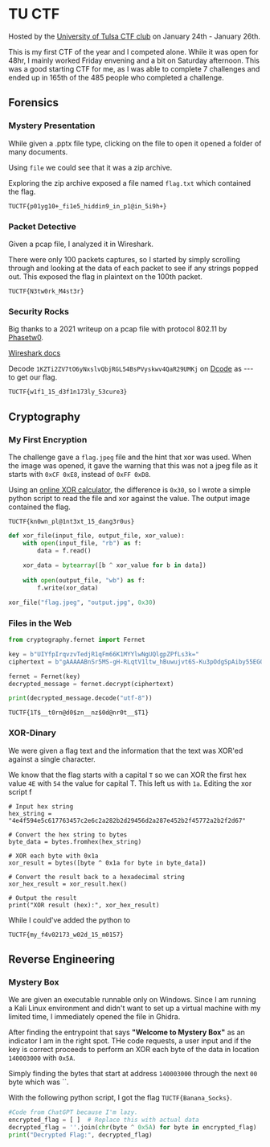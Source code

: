 # TU CTF

Hosted by the [University of Tulsa CTF club](https://tuctf.com/) on January 24th - January 26th.

This is my first CTF of the year and I competed alone. While it was open for 48hr, I mainly worked Friday envening and a bit on Saturday afternoon. This was a good starting CTF for me, as I was able to complete 7 challenges and ended up in 165th of the 485 people who completed a challenge. 

## Forensics

### Mystery Presentation


While given a .pptx file type, clicking on the file to open it opened a folder of many documents. 

Using `file` we could see that it was a zip archive. 

Exploring the zip archive exposed a file named `flag.txt` which contained the flag. 

`TUCTF{p01yg10+_fi1e5_hiddin9_in_p1@in_5i9h+}`

### Packet Detective

Given a pcap file, I analyzed it in Wireshark. 

There were only 100 packets captures, so I started by simply scrolling through and looking at the data of each packet to see if any strings popped out. This exposed the flag in plaintext on the 100th packet. 

`TUCTF{N3tw0rk_M4st3r}`

### Security Rocks

Big thanks to a 2021 writeup on a pcap file with protocol 802.11 by [Phasetw0](https://phasetw0.com/writeups/uiuctf2021_ceo/). 

[Wireshark docs](https://wiki.wireshark.org/HowToDecrypt802.11)

Decode `1KZTi2ZV7tO6yNxslvQbjRGL54BsPVyskwv4QaR29UMKj` on [Dcode]() as --- to get our flag. 

`TUCTF{w1f1_15_d3f1n173ly_53cure3}`

## Cryptography

### My First Encryption

The challenge gave a `flag.jpeg` file and the hint that xor was used. When the image was opened, it gave the warning that this was not a jpeg file as it starts with `0xCF 0xE8`, instead of `0xFF 0xD8`.

Using an [online XOR calculator](https://xor.pw/#), the difference is `0x30`, so I wrote a simple python script to read the file and xor against the value. The output image contained the flag.

`TUCTF{kn0wn_pl@1nt3xt_15_dang3r0us}`

```python
def xor_file(input_file, output_file, xor_value):
    with open(input_file, "rb") as f:
        data = f.read()
    
    xor_data = bytearray([b ^ xor_value for b in data])
    
    with open(output_file, "wb") as f:
        f.write(xor_data)

xor_file("flag.jpeg", "output.jpg", 0x30)
```

### Files in the Web

```python
from cryptography.fernet import Fernet

key = b"UIYfpIrqvzvTedjR1qFm66K1MYYlwNgUQlgpZPfLs3k="
ciphertext = b"gAAAAABnSr5MS-gH-RLqtV1ltw_hBuwujvt6S-Ku3pOdgSpAiby55EGOI3JMpv3JX6ptlhnC8cT4UdfqiIck6RDgobhASUKPJlZMkV0Js82Xx-kIHKywirHeGBqKQimJ672sPnbeWL1e"

fernet = Fernet(key)
decrypted_message = fernet.decrypt(ciphertext)

print(decrypted_message.decode("utf-8"))
```

`TUCTF{1T$__t0rn@d0$zn__nz$0d@nr0t__$T1}`

### XOR-Dinary

We were given a flag text and the information that the text was XOR'ed against a single character. 

We know that the flag starts with a capital `T` so we can XOR the first hex value `4E` with `54` the value for capital T. This left us with `1a`. Editing the xor script f

```
# Input hex string
hex_string = "4e4f594e5c617763457c2e6c2a282b2d29456d2a287e452b2f45772a2b2f2d67"

# Convert the hex string to bytes
byte_data = bytes.fromhex(hex_string)

# XOR each byte with 0x1a
xor_result = bytes([byte ^ 0x1a for byte in byte_data])

# Convert the result back to a hexadecimal string
xor_hex_result = xor_result.hex()

# Output the result
print("XOR result (hex):", xor_hex_result)
```

While I could've added the python to 

`TUCTF{my_f4v02173_w02d_15_m0157}`

## Reverse Engineering

### Mystery Box

We are given an executable runnable only on Windows. Since I am running a Kali Linux environment and didn't want to set up a virtual machine with my limited time, I immediately opened the file in Ghidra. 

After finding the entrypoint that says **"Welcome to Mystery Box"** as an indicator I am in the right spot. THe code requests, a user input and if the key is correct proceeds to perform an XOR each byte of the data in location `140003000` with `0x5A`. 

Simply finding the bytes that start at address `140003000` through the next `00` byte which was ``. 

With the following python script, I got the flag `TUCTF{Banana_Socks}`.

```python
#Code from ChatGPT because I'm lazy.
encrypted_flag = [ ]  # Replace this with actual data
decrypted_flag = ''.join(chr(byte ^ 0x5A) for byte in encrypted_flag)
print("Decrypted Flag:", decrypted_flag)
```
